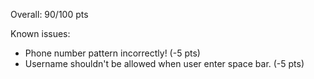 Overall: 90/100 pts

Known issues:

+ Phone number pattern incorrectly! (-5 pts)
+ Username shouldn't be allowed when user enter space bar. (-5 pts)
